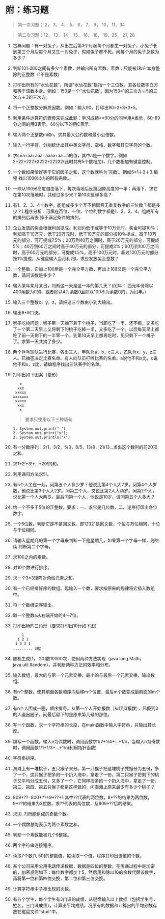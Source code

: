 # 附：练习题

> 第一次习题： 2， 3， 4， 5， 6， 7， 9， 10， 11，34

> 第二次习题：12， 13， 14， 15， 16， 18， 19，25， 27, 28

1. 古典问题：有一对兔子，从出生后第3个月起每个月都生一对兔子，小兔子长到第三个月后每个月又生一对兔子，假如兔子都不死，问每个月的兔子总数为多少？

2. 判断101-200之间有多少个素数，并输出所有素数。素数：只能被1和它本身整除的正整数（1不是素数）

3. 打印出所有的“水仙花数”，所谓“水仙花数”是指一个三位数，其各位数字立方和等于该数本身。例如：153是一个“水仙花数’，因为153=1的三次方＋5的三次方＋3的三次方。

4. 将一个正整数分解质因数。例如：输入90，打印出90=2\*3\*3\*5。

5. 利用条件运算符的嵌套来完成此题：学习成绩>=90分的同学用A表示，60-89分之间的用B表示，60分以下的用C表示。

6. 输入两个正整数m和n，求其最大公约数和最小公倍数。

7. 输入一行字符，分别统计出其中英文字母、空格、数字和其它字符的个数。

8. 求s=a+aa+aaa+aaaa+aa…a的值，其中a是一个数字。例如2+22+222+2222+22222(此时共有5个数相加)，几个数相加有键盘控制。

9. 一个数如果恰好等于它的因子之和，这个数就称为’完数’。例如6=1＋2＋3.编程 找出1000以内的所有完数。

10. 一球从100米高度自由落下，每次落地后反跳回原高度的一半；再落下，求它在第10次落地时，共经过多少米？第10次反弹多高？

11. 有1、2、3、4个数字，能组成多少个互不相同且无重复数字的三位数？都是多少？1.程序分析：可填在百位、十位、个位的数字都是1、2、3、4。组成所有的排列后再去 掉不满足条件的排列。

12. 企业发放的奖金根据利润提成。利润(I)低于或等于10万元时，奖金可提10%；利润高于10万元，低于20万元时，低于10万元的部分按10%提成，高于10万元的部分，可可提成7.5%；20万到40万之间时，高于20万元的部分，可提成5%；40万到60万之间时高于40万元的部分，可提成3%；60万到100万之间时，高于60万元的部分，可提成1.5%，高于100万元时，超过100万元的部分按1%提成，从键盘输入当月利润I，求应发放奖金总数？

13. 一个整数，它加上100后是一个完全平方数，再加上168又是一个完全平方数，请问该数是多少？

14. 输入某年某月某日，判断这一天是这一年的第几天？(闰年：	西元年份除以400余数为0的，或者除以4为余数0且除以100不为余数0的，为闰年。)

15. 输入三个整数x，y，z，请把这三个数由小到大输出。

16. 输出9\*9口诀。

17. 猴子吃桃问题：猴子第一天摘下若干个桃子，当即吃了一半，还不瘾，又多吃了一个第二天早上又将剩下的桃子吃掉一半，又多吃了一个。以后每天早上都吃了前一天剩下的一半零一个。到第10天早上想再吃时，见只剩下一个桃子了。求第一天共摘了多少。

18. 两个乒乓球队进行比赛，各出三人。甲队为a，b，c三人，乙队为x，y，z三人。已抽签决定比赛名单。有人向队员打听比赛的名单。a说他不和x比，c说他不和x，z比，请编程序找出三队赛手的名单。

19. 打印出如下图案（菱形）

           x
          xxx
         xxxxx
        xxxxxxx
         xxxxx
          xxx
           x
           
    > 要求只使用以下三种语句
    
        1. System.out.print(" ")
        2. System.out.print("x");
        3. System.out.println("x")

20. 有一分数序列：2/1，3/2，5/3，8/5，13/8，21/13…求出这个数列的前20项之和。

21. 求1+2!+3!+…+20!的和。

22. 利用递归方法求5!。

23. 有5个人坐在一起，问第五个人多少岁？他说比第4个人大2岁。问第4个人岁数，他说比第3个人大2岁。问第三个人，又说比第2人大两岁。问第2个人，说比第一个人大两岁。最后问第一个人，他说是10岁。请问第五个人多大？

24. 给一个不多于5位的正整数，要求：一、求它是几位数，二、逆序打印出各位数字。

25. 一个5位数，判断它是不是回文数。即12321是回文数，个位与万位相同，十位与千位相同。

26. 请输入星期几的第一个字母来判断一下是星期几，如果第一个字母一样，则继续 判断第二个字母。

27. 求100之内的素数。

28. 对10个数进行排序。

29. 求一个3*3矩阵对角线元素之和。

30. 有一个已经排好序的数组。现输入一个数，要求按原来的规律将它插入数组中。

31. 将一个数组逆序输出。

32. 取一个整数a从右端开始的4～7位。

33. 打印出杨辉三角形（要求打印出10行如下图）

            1
          1 2 1
         1 3 3 1
        .........（略）

34. 随机生成[1， 20]数10000次，使用两种方法实现（java.lang.Math，java.util.Random），并判断两种方法的效率和分布。

35. 输入数组，最大的与第一个元素交换，最小的与最后一个元素交换，输出数组。

36. 有n个整数，使其前面各数顺序向后移m个位置，最后m个数变成最前面的m个数。

37. 有n个人围成一圈，顺序排号。从第一个人开始报数（从1到3报数），凡报到3的人退出圈子，问最后留下的是原来第几号的那位。

38. 写一个函数，求一个字符串的长度，在main函数中输入字符串，并输出其长度。

39. 编写一个函数，输入n为偶数时，调用函数求1/2+1/4+…+1/n，当输入n为奇数时，调用函数1/1+1/3+…+1/n(利用指针函数)

40. 字符串排序。

41. 海滩上有一堆桃子，五只猴子来分。第一只猴子把这堆桃子凭据分为五份，多了一个，这只猴子把多的一个扔入海中，拿走了一份。第二只猴子把剩下的桃子又平均分成五份，又多了一个，它同样把多的一个扔入海中，拿走了一份，第三、第四、第五只猴子都是这样做的，问海滩上原来最少有多少个桃子？

42. 809\*??=800\*??+9\*??+1 其中??代表的两位数，8\*??的结果为两位数，9\*??的结果为3位数。求??代表的两位数，及809*??后的结果。

43. 求[0, 7]所能组成的奇数个数。

44. 一个偶数总能表示为两个素数之和。

45. 判断一个素数能被几个9整除。

46. 两个字符串连接程序。

47. 读取7个数[1, 50]的整数值，每读取一个值，程序打印出该值的个数。

48. 某个公司采用公用电话传递数据，数据是四位的整数，在传递过程中是加密的，加密规则如下：每位数字都加上5，然后用和除以10的余数代替该数字，再将第一位和第四位交换，第二位和第三位交换。

49. 计算字符串中子串出现的次数。

50. 有五个学生，每个学生有3门课的成绩，从键盘输入以上数据（包括学生号，姓名，三门课成绩），计算出平均成绩，况原有的数据和计算出的平均分数存放在磁盘文件”stud”中。
